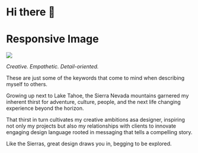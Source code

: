 # Hi there 👋
<html lang="en">
<head>
    <meta charset="UTF-8">
    <meta name="viewport" content="width=device-width, initial-scale=1.0">
    <title>Responsive Image</title>
    <style>
        img {
            max-width: 100%; /* Scale down if larger than its container */
            height: auto;    /* Maintain aspect ratio */
        }
    </style>
</head>
<body>
    <h1>Responsive Image</h1>
    <img src="https://www.facebook.com/
https://scontent-sjc3-1.xx.fbcdn.net/v/t1.6435-9/81405029_10221685993682162_5528366012308652032_n.jpg?_nc_cat=109&ccb=1-7&_nc_sid=127cfc&_nc_ohc=tJc1li9RiNMQ7kNvgH3jL8p&_nc_zt=23&_nc_ht=scontent-sjc3-1.xx&_nc_gid=AW-yP9D_l6J8dyCMkeWKMaI&oh=00_AYCVl6lqJXFFWmj4g6dec7awZsW2_9dWsRiY80_UcgNUVw&oe=67BBDC55">
</body>
</html>


*Creative. Empathetic. Detail-oriented.*

These are just some of the keywords that come to mind when
describing myself to others. 

Growing up next to Lake Tahoe, the Sierra Nevada mountains garnered my
inherent thirst for adventure, culture, people, and the
next life changing experience beyond the horizon.

That thirst in turn cultivates my creative ambitions asa designer, inspiring not only my projects but also my relationships with clients to innovate engaging design language rooted in messaging that tells a compelling
story. 

Like the Sierras, great design draws you in, begging to be explored.


<!--
**zandrews5390/zandrews5390** is a ✨ _special_ ✨ repository because its `README.md` (this file) appears on your GitHub profile.

Here are some ideas to get you started:

- 🔭 I’m currently working on my Master's Degree in User Experience from ASU.
- 🌱 I’m currently learning HTML and CSS languages to build websites.
- 👯 I’m looking to collaborate on on translating a visual mockup of a website into the proper html/css languages to become an actual website.
- 🤔 I’m looking for help with understanding the world.
- 💬 Ask me about any Taylor Swift song lyrics.
- 📫 How to reach me: email me at zandrews5390@gmail.com or game with me on playstation - my PSN is zandrews5390 (I like consistency).
- 😄 Pronouns: he/him/his
- ⚡ Fun fact: Live Music Junkie and have seen over 200 live music acts 
-->


[def]: ile:///Users/zach/Desktop/git598/m2/zandrews5390/images/81405029_10221685993682162_5528366012308652032_n.jp